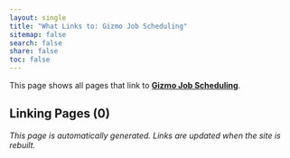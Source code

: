 ```yaml
---
layout: single
title: "What Links to: Gizmo Job Scheduling"
sitemap: false
search: false
share: false
toc: false
---
```


This page shows all pages that link to **[Gizmo Job Scheduling](/scicomputing/compute_job_scheduling/)**.

## Linking Pages (0)


*This page is automatically generated. Links are updated when the site is rebuilt.*
